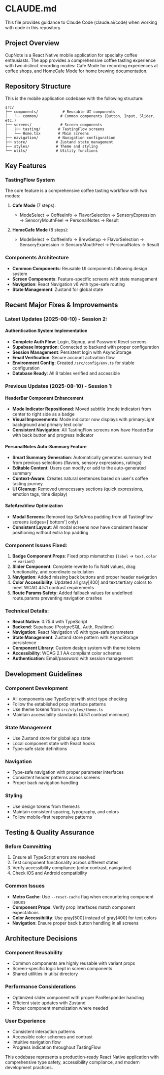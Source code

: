 # CLAUDE.md

This file provides guidance to Claude Code (claude.ai/code) when working with code in this repository.

## Project Overview

CupNote is a React Native mobile application for specialty coffee enthusiasts. The app provides a comprehensive coffee tasting experience with two distinct recording modes: Cafe Mode for recording experiences at coffee shops, and HomeCafe Mode for home brewing documentation.

## Repository Structure

This is the mobile application codebase with the following structure:

```
src/
├── components/           # Reusable UI components
│   └── common/          # Common components (Button, Input, Slider, etc.)
├── screens/             # Screen components
│   ├── tasting/        # TastingFlow screens
│   └── Home.tsx        # Main screens
├── navigation/         # Navigation configuration
├── store/             # Zustand state management
├── styles/            # Theme and styling
└── utils/             # Utility functions
```

## Key Features

### TastingFlow System
The core feature is a comprehensive coffee tasting workflow with two modes:

1. **Cafe Mode** (7 steps):
   - ModeSelect → CoffeeInfo → FlavorSelection → SensoryExpression → SensoryMouthFeel → PersonalNotes → Result

2. **HomeCafe Mode** (8 steps):
   - ModeSelect → CoffeeInfo → BrewSetup → FlavorSelection → SensoryExpression → SensoryMouthFeel → PersonalNotes → Result

### Components Architecture
- **Common Components**: Reusable UI components following design system
- **Screen Components**: Feature-specific screens with state management
- **Navigation**: React Navigation v6 with type-safe routing
- **State Management**: Zustand for global state

## Recent Major Fixes & Improvements

### Latest Updates (2025-08-10) - Session 2:

#### Authentication System Implementation
- **Complete Auth Flow**: Login, Signup, and Password Reset screens
- **Supabase Integration**: Connected to backend with proper configuration
- **Session Management**: Persistent login with AsyncStorage
- **Email Verification**: Secure account activation flow
- **Environment Config**: Created `/src/config/env.ts` for stable configuration
- **Database Ready**: All 8 tables verified and accessible

### Previous Updates (2025-08-10) - Session 1:

#### HeaderBar Component Enhancement
- **Mode Indicator Repositioned**: Moved subtitle (mode indicator) from center to right side as a badge
- **Visual Improvements**: Mode indicator now displays with primaryLight background and primary text color
- **Consistent Navigation**: All TastingFlow screens now have HeaderBar with back button and progress indicator

#### PersonalNotes Auto-Summary Feature
- **Smart Summary Generation**: Automatically generates summary text from previous selections (flavors, sensory expressions, ratings)
- **Editable Content**: Users can modify or add to the auto-generated summary
- **Context-Aware**: Creates natural sentences based on user's coffee tasting journey
- **UI Cleanup**: Removed unnecessary sections (quick expressions, emotion tags, time display)

#### SafeAreaView Optimization
- **Modal Screens**: Removed top SafeArea padding from all TastingFlow screens (edges=['bottom'] only)
- **Consistent Layout**: All modal screens now have consistent header positioning without extra top padding

### Component Issues Fixed:
1. **Badge Component Props**: Fixed prop mismatches (`label` → `text`, `color` → `variant`)
2. **Slider Component**: Complete rewrite to fix NaN values, drag functionality, and coordinate calculation
3. **Navigation**: Added missing back buttons and proper header navigation
4. **Color Accessibility**: Updated all gray[400] and text.tertiary colors to meet WCAG 4.5:1 contrast requirements
5. **Route Params Safety**: Added fallback values for undefined route.params preventing navigation crashes

### Technical Details:
- **React Native**: 0.75.4 with TypeScript
- **Backend**: Supabase (PostgreSQL, Auth, Realtime)
- **Navigation**: React Navigation v6 with type-safe parameters
- **State Management**: Zustand store pattern with AsyncStorage persistence
- **Component Library**: Custom design system with theme tokens
- **Accessibility**: WCAG 2.1 AA compliant color schemes
- **Authentication**: Email/password with session management

## Development Guidelines

### Component Development
- All components use TypeScript with strict type checking
- Follow the established prop interface patterns
- Use theme tokens from `src/styles/theme.ts`
- Maintain accessibility standards (4.5:1 contrast minimum)

### State Management
- Use Zustand store for global app state
- Local component state with React hooks
- Type-safe state definitions

### Navigation
- Type-safe navigation with proper parameter interfaces
- Consistent header patterns across screens
- Proper back navigation handling

### Styling
- Use design tokens from theme.ts
- Maintain consistent spacing, typography, and colors
- Follow mobile-first responsive patterns

## Testing & Quality Assurance

### Before Committing
1. Ensure all TypeScript errors are resolved
2. Test component functionality across different states
3. Verify accessibility compliance (color contrast, navigation)
4. Check iOS and Android compatibility

### Common Issues
- **Metro Cache**: Use `--reset-cache` flag when encountering component issues
- **Component Props**: Verify prop interfaces match component expectations
- **Color Accessibility**: Use gray[500] instead of gray[400] for text colors
- **Navigation**: Ensure proper back button handling in all screens

## Architecture Decisions

### Component Reusability
- Common components are highly reusable with variant props
- Screen-specific logic kept in screen components
- Shared utilities in utils/ directory

### Performance Considerations
- Optimized slider component with proper PanResponder handling
- Efficient state updates with Zustand
- Proper component memoization where needed

### User Experience
- Consistent interaction patterns
- Accessible color schemes and contrast
- Intuitive navigation flow
- Progress indication throughout TastingFlow

This codebase represents a production-ready React Native application with comprehensive type safety, accessibility compliance, and modern development practices.